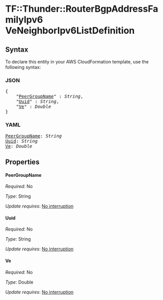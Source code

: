 # TF::Thunder::RouterBgpAddressFamilyIpv6 VeNeighborIpv6ListDefinition

## Syntax

To declare this entity in your AWS CloudFormation template, use the following syntax:

### JSON

<pre>
{
    "<a href="#peergroupname" title="PeerGroupName">PeerGroupName</a>" : <i>String</i>,
    "<a href="#uuid" title="Uuid">Uuid</a>" : <i>String</i>,
    "<a href="#ve" title="Ve">Ve</a>" : <i>Double</i>
}
</pre>

### YAML

<pre>
<a href="#peergroupname" title="PeerGroupName">PeerGroupName</a>: <i>String</i>
<a href="#uuid" title="Uuid">Uuid</a>: <i>String</i>
<a href="#ve" title="Ve">Ve</a>: <i>Double</i>
</pre>

## Properties

#### PeerGroupName

_Required_: No

_Type_: String

_Update requires_: [No interruption](https://docs.aws.amazon.com/AWSCloudFormation/latest/UserGuide/using-cfn-updating-stacks-update-behaviors.html#update-no-interrupt)

#### Uuid

_Required_: No

_Type_: String

_Update requires_: [No interruption](https://docs.aws.amazon.com/AWSCloudFormation/latest/UserGuide/using-cfn-updating-stacks-update-behaviors.html#update-no-interrupt)

#### Ve

_Required_: No

_Type_: Double

_Update requires_: [No interruption](https://docs.aws.amazon.com/AWSCloudFormation/latest/UserGuide/using-cfn-updating-stacks-update-behaviors.html#update-no-interrupt)

